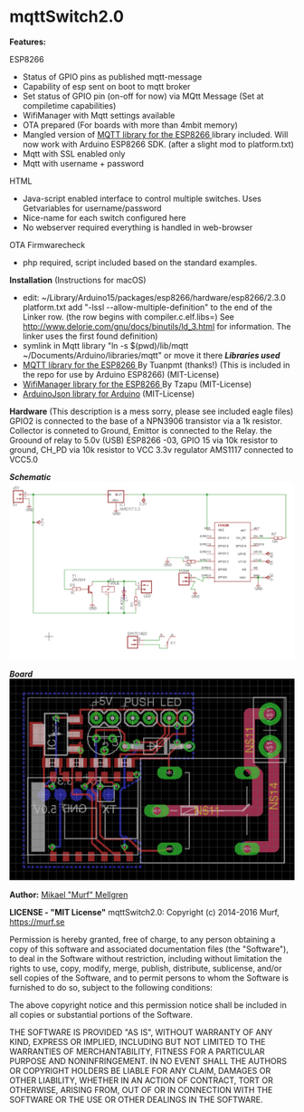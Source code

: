 **mqttSwitch2.0**
==========
**Features:**

ESP8266
* Status of GPIO pins as published mqtt-message
* Capability of esp sent on boot to mqtt broker
* Set status of GPIO pin (on-off for now) via MQtt Message (Set at compiletime capabilities)
* WifiManager with Mqtt settings available
* OTA prepared (For boards with more than 4mbit memory)
* Mangled version of [MQTT library for the ESP8266 ](https://github.com/tuanpmt/esp_mqtt) library included. Will now work with Arduino ESP8266 SDK. (after a slight mod to platform.txt)
* Mqtt with SSL enabled only
* Mqtt with username + password

HTML
* Java-script enabled interface to control multiple switches. Uses Getvariables for username/password
* Nice-name for each switch configured here
* No webserver required everything is handled in web-browser

OTA Firmwarecheck
* php required, script included based on the standard examples.

**Installation**
(Instructions for macOS)

* edit: ~/Library/Arduino15/packages/esp8266/hardware/esp8266/2.3.0 platform.txt  add "-lssl --allow-multiple-definition" to the end of the Linker row. (the row begins with compiler.c.elf.libs=)
See http://www.delorie.com/gnu/docs/binutils/ld_3.html for information. The linker uses the first found definition)
* symlink in Mqtt library "ln -s $(pwd)/lib/mqtt ~/Documents/Arduino/libraries/mqtt" or move it there
***Libraries used***
* [MQTT library for the ESP8266 ](https://github.com/tuanpmt/esp_mqtt) By Tuanpmt (thanks!) (This is included in the repo for use by Arduino ESP8266) (MIT-License)
* [WifiManager library for the ESP8266 ](https://github.com/tzapu/WiFiManager#install-through-library-manager) By Tzapu (MIT-License)
* [ArduinoJson library for Arduino](https://github.com/bblanchon/ArduinoJson) (MIT-License)

**Hardware**
(This description is a mess sorry, please see included eagle files)
GPIO2 is connected to the base of a NPN3906 transistor via a 1k resistor. Collector is conneted to Ground, Emittor is connected to the Relay. the Groound of relay to 5.0v (USB)
ESP8266 -03, GPIO 15 via 10k resistor to ground, CH_PD via 10k resistor to VCC 3.3v regulator AMS1117 connected to VCC5.0

***Schematic***
![Schematic](images/schematic.png "Schematic")

***Board***
![Board](images/board.png "Schematic")

**Author:**
[Mikael "Murf" Mellgren](https://murf.se)

**LICENSE - "MIT License"**
mqttSwitch2.0: Copyright (c) 2014-2016 Murf, https://murf.se

Permission is hereby granted, free of charge, to any person obtaining a copy of this software and associated documentation files (the "Software"), to deal in the Software without restriction, including without limitation the rights to use, copy, modify, merge, publish, distribute, sublicense, and/or sell copies of the Software, and to permit persons to whom the Software is furnished to do so, subject to the following conditions:

The above copyright notice and this permission notice shall be included in all copies or substantial portions of the Software.

THE SOFTWARE IS PROVIDED "AS IS", WITHOUT WARRANTY OF ANY KIND, EXPRESS OR IMPLIED, INCLUDING BUT NOT LIMITED TO THE WARRANTIES OF MERCHANTABILITY, FITNESS FOR A PARTICULAR PURPOSE AND NONINFRINGEMENT. IN NO EVENT SHALL THE AUTHORS OR COPYRIGHT HOLDERS BE LIABLE FOR ANY CLAIM, DAMAGES OR OTHER LIABILITY, WHETHER IN AN ACTION OF CONTRACT, TORT OR OTHERWISE, ARISING FROM, OUT OF OR IN CONNECTION WITH THE SOFTWARE OR THE USE OR OTHER DEALINGS IN THE SOFTWARE.
